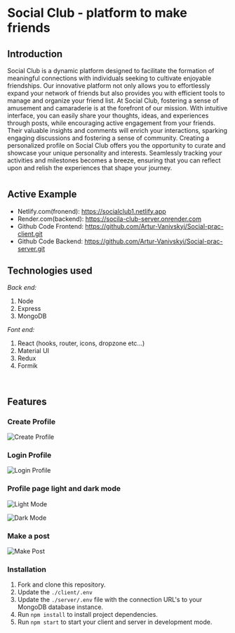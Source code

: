 # Social Club - platform to make friends

## Introduction
Social Club is a dynamic platform designed to facilitate the formation of meaningful connections with individuals seeking to cultivate enjoyable friendships. Our innovative platform not only allows you to effortlessly expand your network of friends but also provides you with efficient tools to manage and organize your friend list. At Social Club, fostering a sense of amusement and camaraderie is at the forefront of our mission. With intuitive interface, you can easily share your thoughts, ideas, and experiences through posts, while encouraging active engagement from your friends. Their valuable insights and comments will enrich your interactions, sparking engaging discussions and fostering a sense of community.
Creating a personalized profile on Social Club offers you the opportunity to curate and showcase your unique personality and interests. Seamlessly tracking your activities and milestones becomes a breeze, ensuring that you can reflect upon and relish the experiences that shape your journey.
<br />

#
## Active Example
* Netlify.com(fronend): https://socialclub1.netlify.app
* Render.com(backend): https://socila-club-server.onrender.com
* Github Code Frontend: https://github.com/Artur-Vanivskyi/Social-prac-client.git
* Github Code Backend: https://github.com/Artur-Vanivskyi/Social-prac-server.git


## Technologies used
_Back end:_
1. Node
1. Express
1. MongoDB

_Font end:_
1. React (hooks, router, icons, dropzone etc...)
1. Material UI
1. Redux
1. Formik

<br />

## Features
### Create Profile

![Create Profile](https://github.com/Artur-Vanivskyi/Social-prac-client/assets/106690298/83a19e57-17bb-48d4-94b2-4e93362aba3f)
<br />

### Login Profile

![Login Profile](https://github.com/Artur-Vanivskyi/Social-prac-client/assets/106690298/83fc4f56-bbd5-472d-8a83-9b7b80ac90a2)
<br />

### Profile page light and dark mode

![Light Mode](https://github.com/Artur-Vanivskyi/Social-prac-client/assets/106690298/7e739768-257a-47b6-986d-24500a206aab)

![Dark Mode](https://github.com/Artur-Vanivskyi/Social-prac-client/assets/106690298/78d6a2e5-a87b-4331-bb35-7c84211c77c6)
<br />

### Make a post
![Make Post](https://github.com/Artur-Vanivskyi/Social-prac-client/assets/106690298/fc49ac1a-6670-4150-aaba-165ea0803673)
<br />


### Installation
1. Fork and clone this repository.
2. Update the `./client/.env`
3. Update the `./server/.env` file with the connection URL's to your MongoDB database instance.
4. Run `npm install` to install project dependencies.
5. Run `npm start` to start your client and server in development mode.

